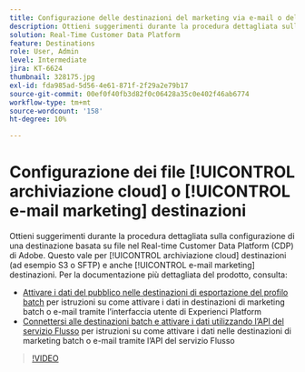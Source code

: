 ```yaml
---
title: Configurazione delle destinazioni del marketing via e-mail o dell’archiviazione cloud basata su file
description: Ottieni suggerimenti durante la procedura dettagliata sulla configurazione di una destinazione basata su file nel Real-Time CDP di Adobe. Questo vale per le destinazioni di archiviazione cloud (ad esempio S3 o SFTP) e anche per le destinazioni del marketing via e-mail.
solution: Real-Time Customer Data Platform
feature: Destinations
role: User, Admin
level: Intermediate
jira: KT-6624
thumbnail: 328175.jpg
exl-id: fda985ad-5d56-4e61-871f-2f29a2e79b17
source-git-commit: 00ef0f40fb3d82f0c06428a35c0e402f46ab6774
workflow-type: tm+mt
source-wordcount: '158'
ht-degree: 10%

---
```


# Configurazione dei file [!UICONTROL archiviazione cloud] o [!UICONTROL e-mail marketing] destinazioni

Ottieni suggerimenti durante la procedura dettagliata sulla configurazione di una destinazione basata su file nel Real-time Customer Data Platform (CDP) di Adobe. Questo vale per [!UICONTROL archiviazione cloud] destinazioni (ad esempio S3 o SFTP) e anche [!UICONTROL e-mail marketing] destinazioni. Per la documentazione più dettagliata del prodotto, consulta:

* [Attivare i dati del pubblico nelle destinazioni di esportazione del profilo batch](https://experienceleague.adobe.com/docs/experience-platform/destinations/ui/activate/activate-batch-profile-destinations.html?lang=it) per istruzioni su come attivare i dati in destinazioni di marketing batch o e-mail tramite l’interfaccia utente di Experienci Platform
* [Connettersi alle destinazioni batch e attivare i dati utilizzando l’API del servizio Flusso](https://experienceleague.adobe.com/docs/experience-platform/destinations/api/connect-activate-batch-destinations.html) per istruzioni su come attivare i dati nelle destinazioni di marketing batch o e-mail tramite l’API del servizio Flusso

>[!VIDEO](https://video.tv.adobe.com/v/328175/?learn=on)

